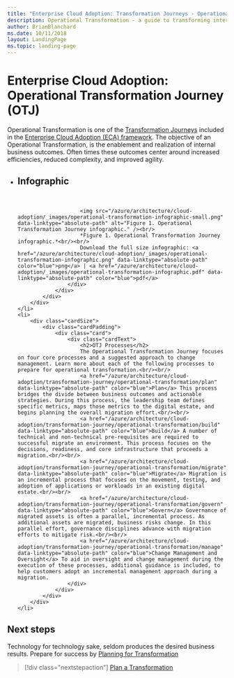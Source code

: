 ```yaml
---
title: "Enterprise Cloud Adoption: Transformation Journeys - Operational Transformation"
description: Operational Transformation - a guide to transforming internal operations - IT, Finance, and beyond
author: BrianBlanchard
ms.date: 10/11/2018
layout: LandingPage
ms.topic: landing-page
---
```


# Enterprise Cloud Adoption: Operational Transformation Journey (OTJ)

Operational Transformation is one of the [Transformation Journeys](../overview.md) included in the [Enterprise Cloud Adoption (ECA) framework](../../overview.md). The objective of an Operational Transformation, is the enablement and realization of internal business outcomes. Often times these outcomes center around increased efficiencies, reduced complexity, and improved agility.

<ul class="panelContent cardsL">
    <li>
        <div class="cardSize">
            <div class="cardPadding">
                <div class="card">
                    <div class="cardText">
                        <h2>Infographic</h2><br/>
                        
                        <img src="/azure/architecture/cloud-adoption/_images/operational-transformation-infographic-small.png"  data-linktype="absolute-path" alt="Figure 1. Operational Transformation Journey infographic." /><br/>
                        *Figure 1. Operational Transformation Journey infographic.*<br/><br/>
                        Download the full size infographic: <a href="/azure/architecture/cloud-adoption/_images/operational-transformation-infographic.png" data-linktype="absolute-path" color="blue">png</a> | <a href="/azure/architecture/cloud-adoption/_images/operational-transformation-infographic.pdf" data-linktype="absolute-path" color="blue">pdf</a>
                    </div>
                </div>
            </div>
        </div>
    </li>
    <li>
        <div class="cardSize">
            <div class="cardPadding">
                <div class="card">
                    <div class="cardText">
                        <h2>OTJ Processes</h2>
                        The Operational Transformation Journey focuses on four core processes and a suggested approach to change management. Learn more about each of the following processes to prepare for operational transformation.<br/><br/>
                        <a href="/azure/architecture/cloud-adoption/transformation-journey/operational-transformation/plan" data-linktype="absolute-path" color="blue">Plan</a> This process bridges the divide between business outcomes and actionable strategies. During this process, the leadership team defines specific metrics, maps those metrics to the digital estate, and begins planning the overall migration effort.<br/><br/>
                        <a href="/azure/architecture/cloud-adoption/transformation-journey/operational-transformation/build" data-linktype="absolute-path" color="blue">Build</a> A number of technical and non-technical pre-requisites are required to successful migrate an environment. This process focuses on the decisions, readiness, and core infrastructure that proceeds a migration.<br/><br/>
                        <a href="/azure/architecture/cloud-adoption/transformation-journey/operational-transformation/migrate" data-linktype="absolute-path" color="blue">Migrate</a> Migration is an incremental process that focuses on the movement, testing, and adoption of applications or workloads in an existing digital estate.<br/><br/>
                        <a href="/azure/architecture/cloud-adoption/transformation-journey/operational-transformation/govern" data-linktype="absolute-path" color="blue">Govern</a> Governance of migrated assets is often a parallel, incremental process. As additional assets are migrated, business risks change. In this parallel effort, governance disciplines advance with migration efforts to mitigate risk.<br/><br/>
                        <a href="/azure/architecture/cloud-adoption/transformation-journey/operational-transformation/manage" data-linktype="absolute-path" color="blue">Change Management and Oversight</a> To aid in oversight and change management during the execution of these processes, additional guidance is included, to help customers adopt an incremental management approach during a migration.
                    </div>
                </div>
            </div>
        </div>
    </li>
</ul>

## Next steps

Technology for technology sake, seldom produces the desired business results. Prepare for success by [Planning for Transformation](plan.md)

> [!div class="nextstepaction"]
> [Plan a Transformation](plan.md)